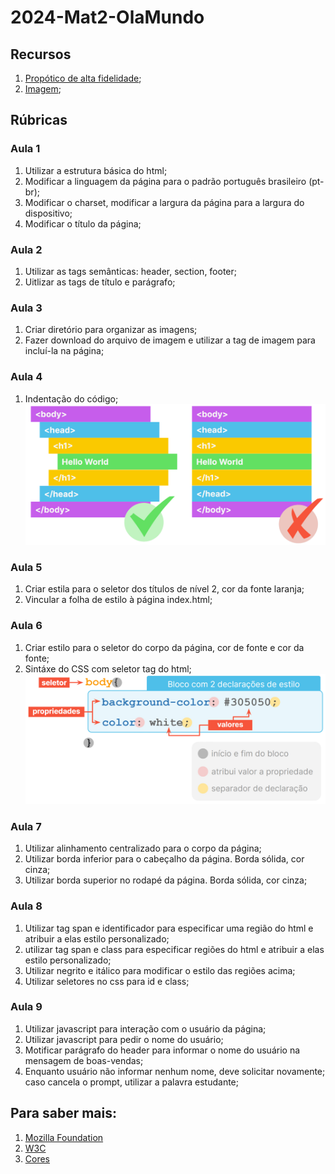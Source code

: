 # 2024-Mat2-OlaMundo

## Recursos

1. [Propótico de alta fidelidade](https://www.figma.com/file/P2RnuaKEOOeQdqXgcqhTzZ/Hello-Word%3A-Minha-primeira-p%C3%A1gina-para-web?type=design&node-id=0-1&mode=design);
1. [Imagem](https://raw.githubusercontent.com/silviosnjr/Hello-World/Aula04Video04/imagem/Ol%C3%A1%20Mundo.png);

## Rúbricas

### Aula 1

1. Utilizar a estrutura básica do html;
1. Modificar a linguagem da página para o padrão português brasileiro (pt-br);
1. Modificar o charset, modificar a largura da página para a largura do dispositivo;
1. Modificar o título da página;

### Aula 2

1. Utilizar as tags semânticas: header, section, footer;
1. Uitlizar as tags de título e parágrafo;

### Aula 3

1. Criar diretório para organizar as imagens;
1. Fazer download do arquivo de imagem e utilizar a tag de imagem para incluí-la na página;

### Aula 4

1. Indentação do código;
![alt](imagens/Aula3.5_img1.png)

### Aula 5

1. Criar estila para o seletor dos títulos de nível 2, cor da fonte laranja;
1. Vincular a folha de estilo à página index.html;

### Aula 6

1. Criar estilo para o seletor do corpo da página, cor de fonte e cor da fonte;
1. Sintáxe do CSS com seletor tag do html;
![Sintáxe do CSS com seletor tag do html;](imagens/Aula4.2-img3.png)

### Aula 7

1. Utilizar alinhamento centralizado para o corpo da página;
1. Utilizar borda inferior para o cabeçalho da página. Borda sólida, cor cinza;
1. Utilizar borda superior no rodapé da página. Borda sólida, cor cinza;

### Aula 8

1. Utilizar tag span e identificador para especificar uma região do html e atribuir a elas estilo personalizado;
1. utilizar tag span e class para especificar regiões do html e atribuir a elas estilo personalizado;
1. Utilizar negrito e itálico para modificar o estilo das regiões acima;
1. Utilizar seletores no css para id e class;

### Aula 9

1. Utilizar javascript para interação com o usuário da página;
1. Utilizar javascript para pedir o nome do usuário;
1. Motificar parágrafo do header para informar o nome do usuário na mensagem de boas-vendas;
1. Enquanto usuário não informar nenhum nome, deve solicitar novamente; caso cancela o prompt, utilizar a palavra estudante;

## Para saber mais:

1. [Mozilla Foundation](https://developer.mozilla.org/pt-BR/docs/Web/HTML)
1. [W3C](https://www.w3.org/TR/2011/WD-html5-20110405/)
1. [Cores](https://www.w3schools.com/cssref/css_colors.php)